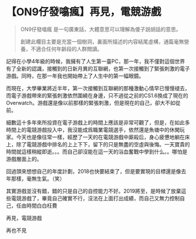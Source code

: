 # 【ON9仔發噏瘋】再見，電競游戲

> ON9仔發噏瘋 是一句廣東話，大體意思可以理解為傻子説胡話的意思。
>
> 創建此欄目主要是充當一個樹洞，裏面所描述的内容結尾虛構，通篇毫無營養，不適合任何年齡段的人群閲讀。

記得在小學4年級的時候，我擁有了人生第一臺PC，那一年，我不僅對這個世界有了全新的認識，接觸到的日新月異的互聯網，也第一次接觸到了緊張刺激的電子游戲。同時，在那一年我也開始帶上了人生中的第一幅眼鏡。

而現在，大學畢業將近半年，第一次接觸到互聯網的那種激動心情早已慢慢褪去，而電子游戲帶來的緊張刺激依然圍繞在身邊，只不過從之前的CS1.6換成了現在的Overwatch。游戲還是像以前那樣的緊張刺激，但是現在的自己，卻大不如從前。

細數這十多年來所投資在電子游戲上的時間上應該是非常可觀了，但是，在如此多時間上的電競游戲投入中，我沒能成爲職業電競選手，依然還是魚塘中的休閑玩家。今天也是像往常一樣，經歷了一天的在電競游戲中廝殺后，身心疲憊地躺在床上，除了電競游戲中排名的上上下下，留下的只是無盡的空虛與後悔。一天寶貴的時間就這樣稍縱即逝。。。而自己卻沒能在這一天的浴血奮戰中學到什么。。哪怕是游戲層面上的。

回過頭來想想自己的年度計劃，2018也快要結束了，但是要實現的目標還是像去年那樣，毫無生氣。（笑）

其實游戲並沒有錯，錯的只是自己的自控能力不好。2019將至，是時候了放棄這些電競游戲了，畢竟自己確實不行，沒法在上面打出成績，而自己又無力控制自己，任由時間白白枉費

再見，電競游戲

再也不見